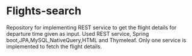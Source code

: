 # Flights-search
Repository for implementing REST service to get the flight details for departure time given as input.
Used REST service, Spring boot,JPA,MySQL,NativeQuery,HTML and Thymeleaf.
Only one service is implemented to fetch the flight details.
